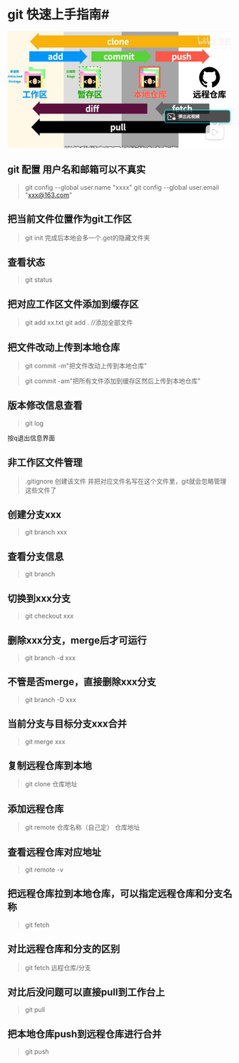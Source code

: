 # git 快速上手指南#

![git work flow ](/image/git%20work%20flow.png "workflow")

## git 配置 用户名和邮箱可以不真实
>git config --global user.name "xxxx"
>git config --global user.email "xxx@163.com"


## 把当前文件位置作为git工作区
>git init 
完成后本地会多一个.get的隐藏文件夹

## 查看状态
>git status

## 把对应工作区文件添加到缓存区
>git add xx.txt
>git add . //添加全部文件

## 把文件改动上传到本地仓库
>git commit -m"把文件改动上传到本地仓库"

>git commit -am"把所有文件添加到缓存区然后上传到本地仓库"

## 版本修改信息查看

>git log

按q退出信息界面

## 非工作区文件管理

>.gitignore 
创建该文件 并把对应文件名写在这个文件里，git就会忽略管理这些文件了

## 创建分支xxx
>git branch xxx

## 查看分支信息
>git branch

## 切换到xxx分支
>git checkout xxx

## 删除xxx分支，merge后才可运行
>git branch -d xxx
## 不管是否merge，直接删除xxx分支
>git branch -D xxx 

## 当前分支与目标分支xxx合并
>git merge xxx

## 复制远程仓库到本地
>git clone 仓库地址

## 添加远程仓库
>git remote 仓库名称（自己定） 仓库地址

## 查看远程仓库对应地址
>git remote -v

## 把远程仓库拉到本地仓库，可以指定远程仓库和分支名称
>git fetch

## 对比远程仓库和分支的区别
>git fetch 远程仓库/分支

## 对比后没问题可以直接pull到工作台上
>git pull

## 把本地仓库push到远程仓库进行合并
>git push 